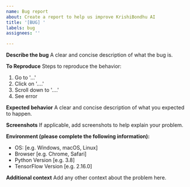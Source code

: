 ```yaml
---
name: Bug report
about: Create a report to help us improve KrishiBondhu AI
title: '[BUG] '
labels: bug
assignees: ''

---
```


**Describe the bug**
A clear and concise description of what the bug is.

**To Reproduce**
Steps to reproduce the behavior:
1. Go to '...'
2. Click on '....'
3. Scroll down to '....'
4. See error

**Expected behavior**
A clear and concise description of what you expected to happen.

**Screenshots**
If applicable, add screenshots to help explain your problem.

**Environment (please complete the following information):**
 - OS: [e.g. Windows, macOS, Linux]
 - Browser [e.g. Chrome, Safari]
 - Python Version [e.g. 3.8]
 - TensorFlow Version [e.g. 2.16.0]

**Additional context**
Add any other context about the problem here. 